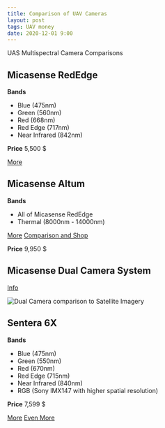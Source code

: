 ```yaml
---
title: Comparison of UAV Cameras
layout: post
tags: UAV money
date: 2020-12-01 9:00
---
```



UAS Multispectral Camera Comparisons


## Micasense RedEdge

__Bands__

* Blue (475nm)
* Green (560nm)
* Red (668nm)
* Red Edge (717nm)
* Near Infrared (842nm)

__Price__
5,500 $


[More](https://micasense.com/rededge-mx/)


## Micasense Altum

__Bands__

* All of Micasense RedEdge
* Thermal (8000nm - 14000nm)

[More](https://micasense.com/altum/)
[Comparison and Shop](https://micasense.com/compare-sensors/)

__Price__
9,950 $


## Micasense Dual Camera System

[Info](https://micasense.com/dual-camera-system/)

![Dual Camera comparison to Satellite Imagery](https://i1.wp.com/micasense.com/wp-content/uploads/2019/10/SAT_MX_MXblue-Spectrum2.2.jpg?resize=1000%2C636&ssl=1)



## Sentera 6X

__Bands__

* Blue (475nm)
* Green (550nm)
* Red (670nm)
* Red Edge (715nm)
* Near Infrared (840nm)
* RGB (Sony IMX147 with higher spatial resolution)

__Price__
7,599 $

[More](https://sentera.com/6x/)
[Even More](http://sentera.com/wp-content/uploads/2020/04/Sentera_6X_Sensor_Lit4099_C.pdf)

 

